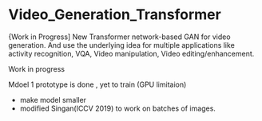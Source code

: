# Video_Generation_Transformer

{Work in Progress]
 New Transformer network-based GAN for video generation. And use the underlying idea for multiple applications like activity recognition, VQA, Video manipulation, Video editing/enhancement.
 
 Work in progress
 
 Mdoel 1 prototype is done , yet to train (GPU limitaion)
 - make model smaller
 - modified Singan(ICCV 2019) to work on batches of images.
